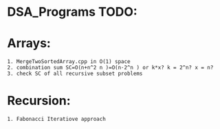 # DSA_Programs TODO:

# Arrays:
    1. MergeTwoSortedArray.cpp in O(1) space
    2. combination sum SC=O(n+n^2 n )=O(n⋅2^n ) or k*x? k = 2^n? x = n?
    3. check SC of all recursive subset problems
    
# Recursion:
    1. Fabonacci Iteratiove approach
